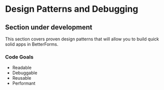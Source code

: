 # Design Patterns and Debugging

## Section under development

This section covers proven design patterns that will allow you to build quick solid apps in BetterForms.

### Code Goals

* Readable
* Debuggable
* Reusable
* Performant



